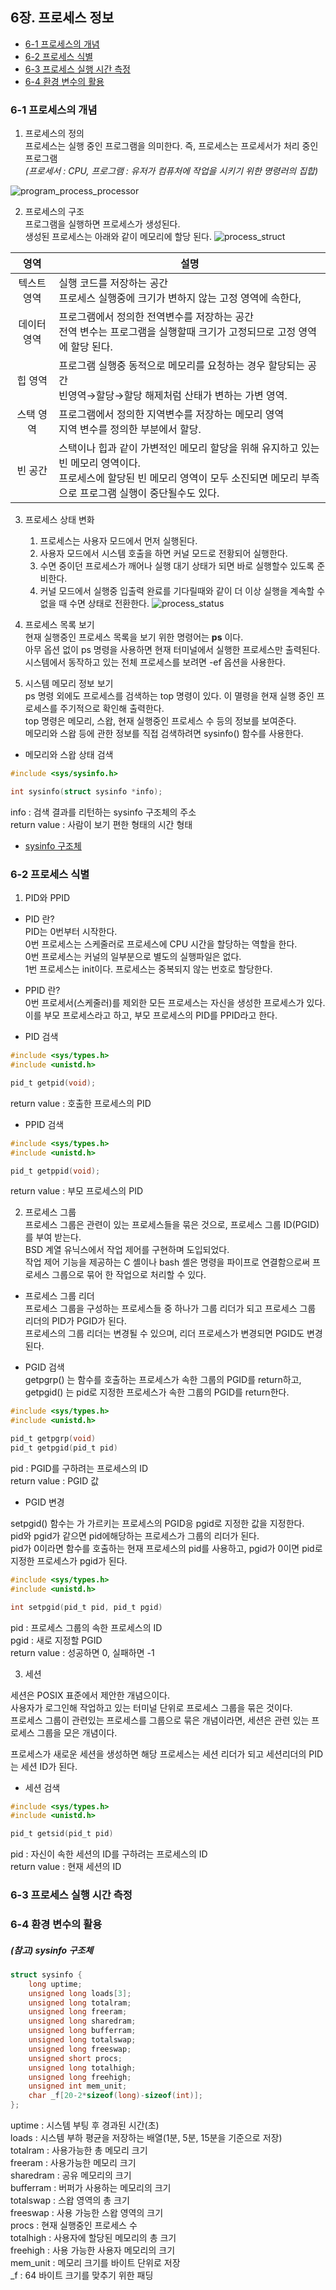 ## 6장. **프로세스 정보**

  * [6-1 프로세스의 개념](#6-1-프로세스의-개념)
  * [6-2 프로세스 식별](#6-2-프로세스-식별)
  * [6-3 프로세스 실행 시간 측정](#6-3-프로세스-실행-시간-측정)
  * [6-4 환경 변수의 활용](#6-4-환경-변수의-활용)

### 6-1 프로세스의 개념
1. 프로세스의 정의  
프로세스는 실행 중인 프로그램을 의미한다. 즉, 프로세스는 프로세서가 처리 중인 프로그램  
*(프로세서 : CPU, 프로그램 : 유저가 컴퓨처에 작업을 시키기 위한 명령러의 집합)*  

![program_process_processor](../image/6.Process_info/program_process_processor.jpg)  

2. 프로세스의 구조  
프로그램을 실행하면 프로세스가 생성된다.  
생성된 프로세스는 아래와 같이 메모리에 할당 된다.
![process_struct](../image/6.Process_info/process_struct.jpg)  

|영역|설명|
|:--:|--|
|텍스트 영역|실행 코드를 저장하는 공간<br>프로세스 실행중에 크기가 변하지 않는 고정 영역에 속한다,|
|데이터 영역|프로그램에서 정의한 전역변수를 저장하는 공간<br>전역 변수는 프로그램을 실행할때 크기가 고정되므로 고정 영역에 할당 된다.|
|힙 영역|프로그램 실행중 동적으로 메모리를 요청하는 경우 할당되는 공간<br>빈영역&#8594;할당&#8594;할당 해제처럼 산태가 변하는 가변 영역.|
|스택 영역|프로그램에서 정의한 지역변수를 저장하는 메모리 영역<br>지역 변수를 정의한 부분에서 할당.|
|빈 공간|스택이나 힙과 같이 가변적인 메모리 할당을 위해 유지하고 있는 빈 메모리 영역이다.<br>프로세스에 할당된 빈 메모리 영역이 모두 소진되면 메모리 부족으로 프로그램 실행이 중단될수도 있다.|

3. 프로세스 상태 변화  
    1. 프로세스는 사용자 모드에서 먼저 실행된다.  
    2. 사용자 모드에서 시스템 호출을 하면 커널 모드로 전황되어 실행한다.  
    3. 수면 중이던 프로세스가 깨어나 실행 대기 상태가 되면 바로 실행할수 있도록 준비한다.  
    4. 커널 모드에서 실행중 입출력 완료를 기다릴때와 같이 더 이상 실행을 계속할 수 없을 때 수면 상태로 전환한다.
![process_status](../image/6.Process_info/process_status.jpg)  

4. 프로세스 목록 보기  
현재 실행중인 프로세스 목록을 보기 위한 명령어는 **ps** 이다.  
아무 옵션 없이 ps 명령을 사용하면 현재 터미널에서 실행한 프로세스만 출력된다.  
시스템에서 동작하고 있는 전체 프로세스를 보려면 -ef 옵션을 사용한다.

5. 시스템 메모리 정보 보기  
ps 명령 외에도 프로세스를 검색하는 top 명령이 있다. 이 멸령을 현재 실행 중인 프로세스를 주기적으로 확인해 출력한다.  
top 명령은 메모리, 스왑, 현재 실행중인 프로세스 수 등의 정보를 보여준다.  
메모리와 스왑 등에 관한 정보를 직접 검색하려면 sysinfo() 함수를 사용한다.  

* 메모리와 스왑 상태 검색  
``` c
#include <sys/sysinfo.h>

int sysinfo(struct sysinfo *info);
```
info : 검색 결과를 리턴하는 sysinfo 구조체의 주소  
return value : 사람이 보기 편한 형태의 시간 형태  

* [sysinfo 구조체](#참고-sysinfo-구조체)  

### 6-2 프로세스 식별  

1. PID와 PPID  
* PID 란?  
PID는 0번부터 시작한다.  
0번 프로세스는 스케줄러로 프로세스에 CPU 시간을 할당하는 역할을 한다.  
0번 프로세스는 커널의 일부분으로 별도의 실행파일은 없다.  
1번 프로세스는 init이다.
프로세스는 중복되지 않는 번호로 할당한다.

* PPID 란?  
0번 프로세서(스케줄러)를 제외한 모든 프로세스는 자신을 생성한 프로세스가 있다.  
이를 부모 프로세스라고 하고, 부모 프로세스의 PID를 PPID라고 한다.  

* PID 검색  
``` c
#include <sys/types.h>
#include <unistd.h>

pid_t getpid(void);
```
return value : 호출한 프로세스의 PID  

* PPID 검색  
``` c
#include <sys/types.h>
#include <unistd.h>

pid_t getppid(void);
```
return value : 부모 프로세스의 PID  

2. 프로세스 그룹  
프로세스 그룹은 관련이 있는 프로세스들을 묶은 것으로, 프로세스 그룹 ID(PGID)를 부여 받는다.  
BSD 계열 유닉스에서 작업 제어를 구현하며 도입되었다.  
작업 제어 기능을 제공하는 C 셸이나 bash 셸은 명령을 파이프로 연결함으로써 프로세스 그룹으로 묶어 한 작업으로 처리할 수 있다.  

* 프로세스 그룹 리더  
프로세스 그룹을 구성하는 프로세스들 중 하나가 그룹 리더가 되고 프로세스 그룹 리더의 PID가 PGID가 된다.  
프로세스의 그룹 리더는 변경될 수 있으며, 리더 프로세스가 변경되면 PGID도 변경된다.  

* PGID 검색  
getpgrp() 는 함수를 호출하는 프로세스가 속한 그룹의 PGID를 return하고,  
getpgid() 는 pid로 지정한 프로세스가 속한 그룹의 PGID를 return한다.  
``` c
#include <sys/types.h>
#include <unistd.h>

pid_t getpgrp(void)
pid_t getpgid(pid_t pid)
```
pid : PGID를 구하려는 프로세스의 ID  
return value : PGID 값  

* PGID 변경  

setpgid() 함수는 가 가르키는 프로세스의 PGID응 pgid로 지정한 값을 지정한다.  
pid와 pgid가 같으면 pid에해당하는 프로세스가 그룹의 리더가 된다.  
pid가 0이라면 함수를 호출하는 현재 프로세스의 pid를 사용하고, pgid가 0이면 pid로 지정한 프로세스가 pgid가 된다.  
``` c
#include <sys/types.h>
#include <unistd.h>

int setpgid(pid_t pid, pid_t pgid)
```
pid : 프로세스 그룹의 속한 프로세스의 ID  
pgid : 새로 지정할 PGID  
return value : 성공하면 0, 실패하면 -1

3. 세션  

세션은 POSIX 표준에서 제안한 개념으이다.  
사용자가 로그인해 작업하고 있는 터미널 단위로 프로세스 그룹을 묶은 것이다.  
프로세스 그룹이 관련있는 프로세스를 그룹으로 묶은 개념이라면, 세션은 관련 있는 프로세스 그룹을 모은 개념이다.  

프로세스가 새로운 세션을 생성하면 해당 프로세스는 세션 리더가 되고 세션리더의 PID는 세션 ID가 된다.  

* 세션 검색  
``` c
#include <sys/types.h>
#include <unistd.h>

pid_t getsid(pid_t pid)
```
pid : 자신이 속한 세션의 ID를 구하려는 프로세스의 ID  
return value : 현재 세션의 ID  

### 6-3 프로세스 실행 시간 측정

### 6-4 환경 변수의 활용


##### (참고) sysinfo 구조체  
``` c
struct sysinfo {
    long uptime;
    unsigned long loads[3];
    unsigned long totalram;
    unsigned long freeram;
    unsigned long sharedram;
    unsigned long bufferram;
    unsigned long totalswap;
    unsigned long freeswap;
    unsigned short procs;
    unsigned long totalhigh;
    unsigned long freehigh;
    unsigned int mem_unit;
    char _f[20-2*sizeof(long)-sizeof(int)];
};

```
uptime : 시스템 부팅 후 경과된 시간(초)  
loads : 시스템 부하 평균을 저장하는 배열(1분, 5분, 15분을 기준으로 저장)  
totalram : 사용가능한 총 메모리 크기  
freeram : 사용가능한 메모리 크기  
sharedram : 공유 메모리의 크기  
bufferram : 버퍼가 사용하는 메모리의 크기  
totalswap : 스왑 영역의 총 크기  
freeswap : 사용 가능한 스왑 영역의 크기  
procs : 현재 실행중인 프로세스 수  
totalhigh : 사용자에 할당된 메모리의 총 크기  
freehigh : 사용 가능한 사용자 메모리의 크기  
mem_unit : 메모리 크기를 바이트 단위로 저장  
_f : 64 바이트 크기를 맞추기 위한 패딩  